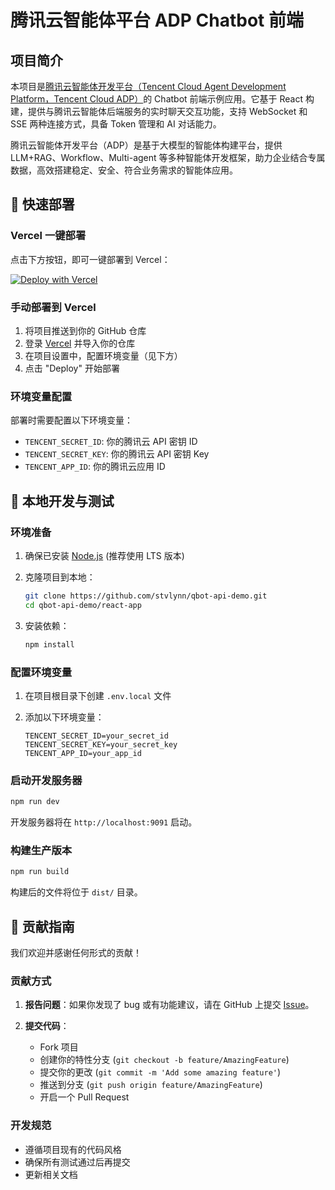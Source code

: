 # 腾讯云智能体平台 ADP Chatbot 前端

## 项目简介

本项目是[腾讯云智能体开发平台（Tencent Cloud Agent Development Platform，Tencent Cloud ADP）](https://lke.cloud.tencent.com)的 Chatbot 前端示例应用。它基于 React 构建，提供与腾讯云智能体后端服务的实时聊天交互功能，支持 WebSocket 和 SSE 两种连接方式，具备 Token 管理和 AI 对话能力。

腾讯云智能体开发平台（ADP）是基于大模型的智能体构建平台，提供 LLM+RAG、Workflow、Multi-agent 等多种智能体开发框架，助力企业结合专属数据，高效搭建稳定、安全、符合业务需求的智能体应用。

## 🚀 快速部署

### Vercel 一键部署

点击下方按钮，即可一键部署到 Vercel：

[![Deploy with Vercel](https://vercel.com/button)](https://vercel.com/new/clone?repository-url=https%3A%2F%2Fgithub.com%2Fstvlynn%2FADP-Chat-UI)

### 手动部署到 Vercel

1. 将项目推送到你的 GitHub 仓库
2. 登录 [Vercel](https://vercel.com/) 并导入你的仓库
3. 在项目设置中，配置环境变量（见下方）
4. 点击 "Deploy" 开始部署

### 环境变量配置

部署时需要配置以下环境变量：

- `TENCENT_SECRET_ID`: 你的腾讯云 API 密钥 ID
- `TENCENT_SECRET_KEY`: 你的腾讯云 API 密钥 Key
- `TENCENT_APP_ID`: 你的腾讯云应用 ID

## 🧪 本地开发与测试

### 环境准备

1. 确保已安装 [Node.js](https://nodejs.org/) (推荐使用 LTS 版本)
2. 克隆项目到本地：

   ```bash
   git clone https://github.com/stvlynn/qbot-api-demo.git
   cd qbot-api-demo/react-app
   ```
3. 安装依赖：
   ```bash
   npm install
   ```

### 配置环境变量

1. 在项目根目录下创建 `.env.local` 文件
2. 添加以下环境变量：

   ```env
   TENCENT_SECRET_ID=your_secret_id
   TENCENT_SECRET_KEY=your_secret_key
   TENCENT_APP_ID=your_app_id
   ```

### 启动开发服务器

```bash
npm run dev
```

开发服务器将在 `http://localhost:9091` 启动。

### 构建生产版本

```bash
npm run build
```

构建后的文件将位于 `dist/` 目录。

## 🤝 贡献指南

我们欢迎并感谢任何形式的贡献！

### 贡献方式

1. **报告问题**：如果你发现了 bug 或有功能建议，请在 GitHub 上提交 [Issue](https://github.com/stvlynn/ADP-Chat-UI/issues)。
2. **提交代码**：

   - Fork 项目
   - 创建你的特性分支 (`git checkout -b feature/AmazingFeature`)
   - 提交你的更改 (`git commit -m 'Add some amazing feature'`)
   - 推送到分支 (`git push origin feature/AmazingFeature`)
   - 开启一个 Pull Request

### 开发规范

- 遵循项目现有的代码风格
- 确保所有测试通过后再提交
- 更新相关文档